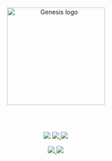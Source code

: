 <br/>
    <p align="center">
        <a href="https://github.com/yoratoni/genesis" target="_blank">
            <img src="https://raw.githubusercontent.com/yoratoni/genesis/main/assets/logo.png?token=GHSAT0AAAAAABZOCAUYNHYFSI6YFTTFJQSGZCM6TJQ" width="225" alt="Genesis logo">
        </a>
    </p>
<br/>

<br/>
    <p align="center">
        <img src="https://img.shields.io/badge/made%20by-Yoratoni-green">
        <a href="https://github.com/yoratoni/genesis/blob/main/LICENSE" target="_blank">
            <img src="https://img.shields.io/github/license/yoratoni/bibobot?style=flat-square">
        </a>
        <a href="https://github.com/yoratoni/genesis/issues" target="_blank">
            <img src="https://img.shields.io/github/issues/yoratoni/genesis?color=green&style=flat-square">
        </a>
    </p>
    <p align="center">
        <a href="https://github.com/yoratoni/genesis/blob/main/package.json" target="_blank">
            <img src="https://img.shields.io/github/package-json/v/yoratoni/genesis?style=flat-square">
        </a>
        <img src="https://img.shields.io/github/languages/code-size/yoratoni/genesis?style=flat-square">
    </p>
<br/>